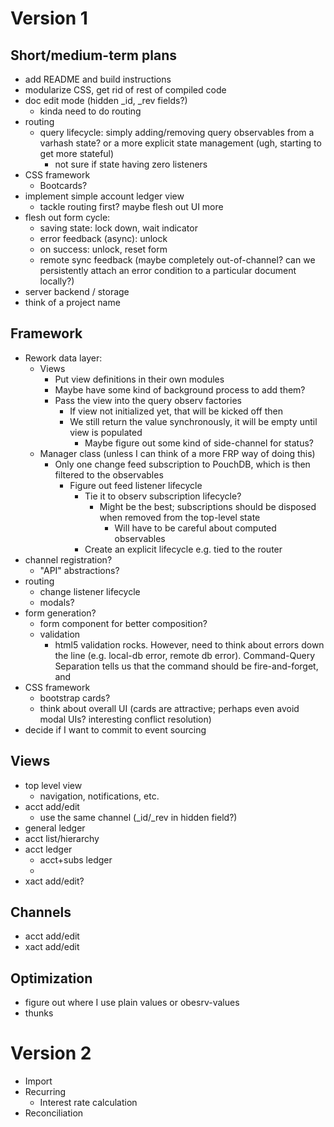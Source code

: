 Version 1
=========

Short/medium-term plans
-----------------------

- add README and build instructions
- modularize CSS, get rid of rest of compiled code
- doc edit mode (hidden _id, _rev fields?)
  - kinda need to do routing
- routing
  - query lifecycle: simply adding/removing query observables from a varhash state? or a more explicit state management (ugh, starting to get more stateful)
    - not sure if state having zero listeners 
- CSS framework
  - Bootcards?
- implement simple account ledger view
  - tackle routing first? maybe flesh out UI more
- flesh out form cycle:
  - saving state: lock down, wait indicator
  - error feedback (async): unlock
  - on success: unlock, reset form
  - remote sync feedback (maybe completely out-of-channel? can we persistently attach an error condition to a particular document locally?)
- server backend / storage
- think of a project name

Framework
---------

- Rework data layer:
  - Views
    - Put view definitions in their own modules
    - Maybe have some kind of background process to add them?
    - Pass the view into the query observ factories
      - If view not initialized yet, that will be kicked off then
      - We still return the value synchronously, it will be empty until view is populated
        - Maybe figure out some kind of side-channel for status?
  - Manager class (unless I can think of a more FRP way of doing this)
    - Only one change feed subscription to PouchDB, which is then filtered to the observables
      - Figure out feed listener lifecycle
        - Tie it to observ subscription lifecycle?
          - Might be the best; subscriptions should be disposed when removed from the top-level state
            - Will have to be careful about computed observables
        - Create an explicit lifecycle e.g. tied to the router
- channel registration?
  - "API" abstractions?
- routing
  - change listener lifecycle
  - modals?
- form generation?
  - form component for better composition?
  - validation
    - html5 validation rocks. However, need to think about errors down the line (e.g. local-db error, remote db error). Command-Query Separation tells us that the command should be fire-and-forget, and 
- CSS framework
  - bootstrap cards?
  - think about overall UI (cards are attractive; perhaps even avoid modal UIs? interesting conflict resolution)
- decide if I want to commit to event sourcing

Views
-----

- top level view
  - navigation, notifications, etc.
- acct add/edit
  - use the same channel (_id/_rev in hidden field?)
- general ledger
- acct list/hierarchy
- acct ledger
  - acct+subs ledger
  - 
- xact add/edit?

Channels
--------

- acct add/edit
- xact add/edit

Optimization
------------

- figure out where I use plain values or obesrv-values
- thunks

Version 2
=========

- Import
- Recurring
  - Interest rate calculation
- Reconciliation

